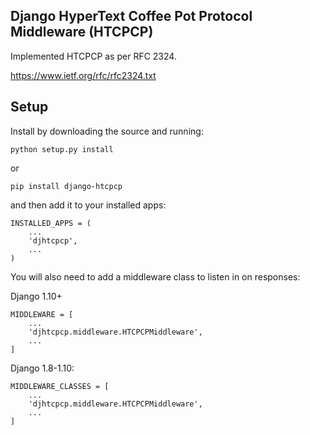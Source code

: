 Django HyperText Coffee Pot Protocol Middleware (HTCPCP)
-----
Implemented HTCPCP as per RFC 2324.

https://www.ietf.org/rfc/rfc2324.txt

Setup
-----

Install by downloading the source and running:

    python setup.py install

or

    pip install django-htcpcp

and then add it to your installed apps:

    INSTALLED_APPS = (
        ...
        'djhtcpcp',
        ...
    )

You will also need to add a middleware class to listen in on responses:

Django 1.10+

    MIDDLEWARE = [
        ...
        'djhtcpcp.middleware.HTCPCPMiddleware',
        ...
    ]

Django 1.8-1.10:

    MIDDLEWARE_CLASSES = [
        ...
        'djhtcpcp.middleware.HTCPCPMiddleware',
        ...
    ]
